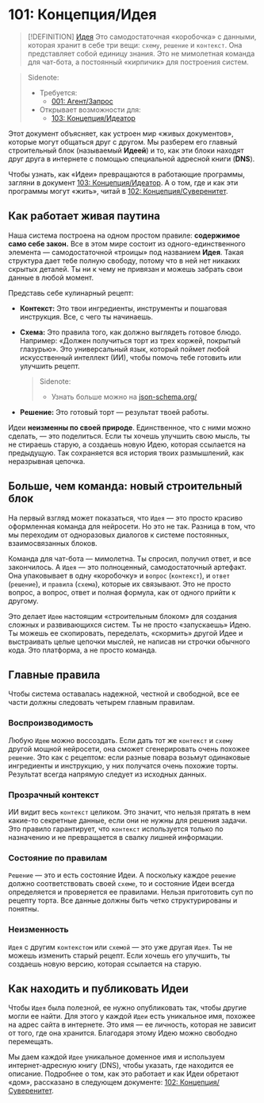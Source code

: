 # 101: Концепция/Идея

> [!DEFINITION] [Идея](./000_glossary.md)
> Это самодостаточная «коробочка» с данными, которая хранит в себе три вещи: `схему`, `решение` и `контекст`. Она представляет собой единицу знания. Это не мимолетная команда для чат-бота, а постоянный «кирпичик» для построения систем.

> Sidenote:
> - Требуется:
>   - [001: Агент/Запрос](./001_agent_request.md)
> - Открывает возможности для:
>   - [103: Концепция/Идеатор](./103_concept_ideator.md)

Этот документ объясняет, как устроен мир «живых документов», которые могут общаться друг с другом. Мы разберем его главный строительный блок (называемый **Идеей**) и то, как эти блоки находят друг друга в интернете с помощью специальной адресной книги (**DNS**).

Чтобы узнать, как «Идеи» превращаются в работающие программы, загляни в документ [103: Концепция/Идеатор](./103_concept_ideator.md). А о том, где и как эти программы могут «жить», читай в [102: Концепция/Суверенитет](./102_concept_sovereignty.md).

## Как работает живая паутина

Наша система построена на одном простом правиле: **содержимое само себе закон.** Все в этом мире состоит из одного-единственного элемента — самодостаточной «троицы» под названием **Идея**. Такая структура дает тебе полную свободу, потому что в ней нет никаких скрытых деталей. Ты ни к чему не привязан и можешь забрать свои данные в любой момент.

Представь себе кулинарный рецепт:
- **Контекст:** Это твои ингредиенты, инструменты и пошаговая инструкция. Все, с чего ты начинаешь.
- **Схема:** Это правила того, как должно выглядеть готовое блюдо. Например: «Должен получиться торт из трех коржей, покрытый глазурью». Это универсальный язык, который поймет любой искусственный интеллект (ИИ), чтобы помочь тебе готовить или улучшить рецепт.

  > Sidenote:
  > - Узнать больше можно на [json-schema.org/](https://json-schema.org/)

- **Решение:** Это готовый торт — результат твоей работы.

Идеи **неизменны по своей природе**. Единственное, что с ними можно сделать, — это поделиться. Если ты хочешь улучшить свою мысль, ты не стираешь старую, а создаешь новую Идею, которая ссылается на предыдущую. Так сохраняется вся история твоих размышлений, как неразрывная цепочка.

## Больше, чем команда: новый строительный блок

На первый взгляд может показаться, что `Идея` — это просто красиво оформленная команда для нейросети. Но это не так. Разница в том, что мы переходим от одноразовых диалогов к системе постоянных, взаимосвязанных блоков.

Команда для чат-бота — мимолетна. Ты спросил, получил ответ, и все закончилось. А `Идея` — это полноценный, самодостаточный артефакт. Она упаковывает в одну «коробочку» и `вопрос` (`контекст`), и `ответ` (`решение`), и `правила` (`схема`), которые их связывают. Это не просто вопрос, а вопрос, ответ и полная формула, как от одного прийти к другому.

Это делает `Идею` настоящим «строительным блоком» для создания сложных и развивающихся систем. Ты не просто «запускаешь» Идею. Ты можешь ее скопировать, переделать, «скормить» другой Идее и выстраивать целые цепочки мыслей, не написав ни строчки обычного кода. Это платформа, а не просто команда.

## Главные правила

Чтобы система оставалась надежной, честной и свободной, все ее части должны следовать четырем главным правилам.

### Воспроизводимость

Любую `Идею` можно воссоздать. Если дать тот же `контекст` и `схему` другой мощной нейросети, она сможет сгенерировать очень похожее `решение`. Это как с рецептом: если разные повара возьмут одинаковые ингредиенты и инструкцию, у них получатся очень похожие торты. Результат всегда напрямую следует из исходных данных.

### Прозрачный контекст

ИИ видит весь `контекст` целиком. Это значит, что нельзя прятать в нем какие-то секретные данные, если они не нужны для решения задачи. Это правило гарантирует, что `контекст` используется только по назначению и не превращается в свалку лишней информации.

### Состояние по правилам

`Решение` — это и есть состояние Идеи. А поскольку каждое `решение` должно соответствовать своей `схеме`, то и состояние Идеи всегда определяется и проверяется ее правилами. Нельзя приготовить суп по рецепту торта. Все данные должны быть четко структурированы и понятны.

### Неизменность

`Идея` с другим `контекстом` или `схемой` — это уже другая `Идея`. Ты не можешь изменить старый рецепт. Если хочешь его улучшить, ты создаешь новую версию, которая ссылается на старую.

## Как находить и публиковать Идеи

Чтобы `Идея` была полезной, ее нужно опубликовать так, чтобы другие могли ее найти. Для этого у каждой `Идеи` есть уникальное имя, похожее на адрес сайта в интернете. Это имя — ее личность, которая не зависит от того, где она хранится. Благодаря этому Идею можно свободно перемещать.

Мы даем каждой `Идее` уникальное доменное имя и используем интернет-адресную книгу (DNS), чтобы указать, где находится ее описание. Подробнее о том, как это работает и как Идеи обретают «дом», рассказано в следующем документе: [102: Концепция/Суверенитет](./102_concept_sovereignty.md).
